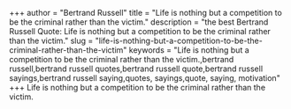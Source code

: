+++
author = "Bertrand Russell"
title = "Life is nothing but a competition to be the criminal rather than the victim."
description = "the best Bertrand Russell Quote: Life is nothing but a competition to be the criminal rather than the victim."
slug = "life-is-nothing-but-a-competition-to-be-the-criminal-rather-than-the-victim"
keywords = "Life is nothing but a competition to be the criminal rather than the victim.,bertrand russell,bertrand russell quotes,bertrand russell quote,bertrand russell sayings,bertrand russell saying,quotes, sayings,quote, saying, motivation"
+++
Life is nothing but a competition to be the criminal rather than the victim.
